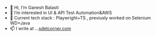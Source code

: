 - 👋  Hi, I’m Ganesh Balasti
- 👀  I’m interested in UI & API Test Automation&AWS
- 🌱  Current tech stack : Playwright+TS , previusly worked on Selenium WD+Java
- 📫  I write at ...[sdetcorner.com](https://sdetcorner.blogspot.com/)

<!---
ganeshbalasti/ganeshbalasti is a ✨ special ✨ repository because its `README.md` (this file) appears on your GitHub profile.
You can click the Preview link to take a look at your changes.
--->
